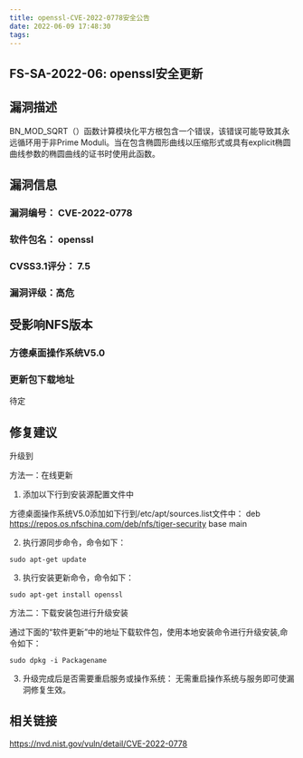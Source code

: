 ```yaml
---
title: openssl-CVE-2022-0778安全公告
date: 2022-06-09 17:48:30
tags:
---
```

## FS-SA-2022-06: openssl安全更新

## 漏洞描述

BN_MOD_SQRT（）函数计算模块化平方根包含一个错误，该错误可能导致其永远循环用于非Prime Moduli。当在包含椭圆形曲线以压缩形式或具有explicit椭圆曲线参数的椭圆曲线的证书时使用此函数。

## 漏洞信息

###    漏洞编号： CVE-2022-0778

###    软件包名： openssl

###    CVSS3.1评分： 7.5

###    漏洞评级：高危

## 受影响NFS版本

###    方德桌面操作系统V5.0

### 更新包下载地址

待定

## 修复建议

升级到 

方法一：在线更新

1. 添加以下行到安装源配置文件中

方德桌面操作系统V5.0添加如下行到/etc/apt/sources.list文件中：
deb https://repos.os.nfschina.com/deb/nfs/tiger-security base main

2. 执行源同步命令，命令如下：

```
sudo apt-get update
```

3. 执行安装更新命令，命令如下：

```
sudo apt-get install openssl
```

方法二：下载安装包进行升级安装

通过下面的“软件更新”中的地址下载软件包，使用本地安装命令进行升级安装,命令如下：

```
sudo dpkg -i Packagename
```

3. 升级完成后是否需要重启服务或操作系统：
   无需重启操作系统与服务即可使漏洞修复生效。

## 相关链接

https://nvd.nist.gov/vuln/detail/CVE-2022-0778
